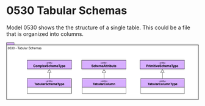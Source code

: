 <!-- SPDX-License-Identifier: CC-BY-4.0 -->
<!-- Copyright Contributors to the ODPi Egeria project. -->

# 0530 Tabular Schemas

Model 0530 shows the the structure of a single table.
This could be a file that is organized into columns.

![UML](0530-Tabular-Schemas.png)